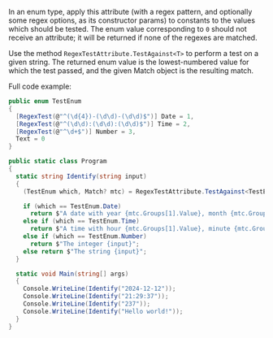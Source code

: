 In an enum type, apply this attribute (with a regex pattern, and optionally some regex options, as its constructor params) to constants to the values which should be tested. The enum value corresponding to `0` should not receive an attribute; it will be returned if none of the regexes are matched.

Use the method `RegexTestAttribute.TestAgainst<T>` to perform a test on a given string. The returned enum value is the lowest-numbered value for which the test passed, and the given Match object is the resulting match.

Full code example:

```cs
public enum TestEnum
{
  [RegexTest(@"^(\d{4})-(\d\d)-(\d\d)$")] Date = 1,
  [RegexTest(@"^(\d\d):(\d\d):(\d\d)$")] Time = 2,
  [RegexTest(@"^\d+$")] Number = 3,
  Text = 0
}

public static class Program
{
  static string Identify(string input)
  {
    (TestEnum which, Match? mtc) = RegexTestAttribute.TestAgainst<TestEnum>(input);

    if (which == TestEnum.Date)
      return $"A date with year {mtc.Groups[1].Value}, month {mtc.Groups[2].Value}, and day {mtc.Groups[3].Value}";
    else if (which == TestEnum.Time)
      return $"A time with hour {mtc.Groups[1].Value}, minute {mtc.Groups[2].Value}, and second {mtc.Groups[3].Value}";
    else if (which == TestEnum.Number)
      return $"The integer {input}";
    else return $"The string {input}";
  }

  static void Main(string[] args)
  {
    Console.WriteLine(Identify("2024-12-12"));
    Console.WriteLine(Identify("21:29:37"));
    Console.WriteLine(Identify("237"));
    Console.WriteLine(Identify("Hello world!"));
  }
}
```
